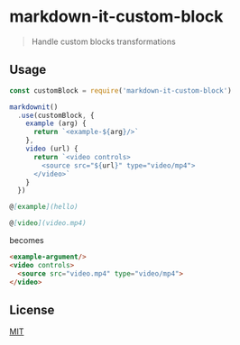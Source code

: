 # markdown-it-custom-block

> Handle custom blocks transformations

## Usage

```js
const customBlock = require('markdown-it-custom-block')

markdownit()
  .use(customBlock, {
    example (arg) {
      return `<example-${arg}/>`
    },
    video (url) {
      return `<video controls>
        <source src="${url}" type="video/mp4">
      </video>`
    }
  })
```

```md
@[example](hello)

@[video](video.mp4)
```

becomes

```html
<example-argument/>
<video controls>
  <source src="video.mp4" type="video/mp4">
</video>
```

## License

[MIT](http://opensource.org/licenses/MIT)

